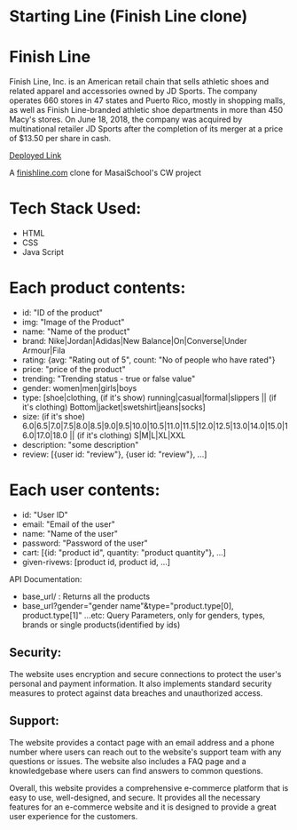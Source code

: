# Starting Line (Finish Line clone)

# Finish Line
Finish Line, Inc. is an American retail chain that sells athletic shoes and related apparel and accessories owned by JD Sports. The company operates 660 stores in 47 states and Puerto Rico, mostly in shopping malls, as well as Finish Line-branded athletic shoe departments in more than 450 Macy's stores. On June 18, 2018, the company was acquired by multinational retailer JD Sports after the completion of its merger at a price of $13.50 per share in cash.

[Deployed Link](https://stirring-griffin-705e95.netlify.app/)

A [finishline.com](https:www.finishline.com) clone for MasaiSchool's CW project

# Tech Stack Used:
* HTML
* CSS
* Java Script

# Each product contents:

* id: "ID of the product"
* img: "Image of the Product"
* name: "Name of the product"
* brand: Nike|Jordan|Adidas|New Balance|On|Converse|Under Armour|Fila
* rating: {avg: "Rating out of 5", count: "No of people who have rated"}
* price: "price of the product"
* trending: "Trending status - true or false value"
* gender: women|men|girls|boys
* type: [shoe|clothing, (if it's show) running|casual|formal|slippers || (if it's clothing) Bottom|jacket|swetshirt|jeans|socks]
* size: (if it's shoe) 6.0|6.5|7.0|7.5|8.0|8.5|9.0|9.5|10.0|10.5|11.0|11.5|12.0|12.5|13.0|14.0|15.0|16.0|17.0|18.0 || (if it's clothing) S|M|L|XL|XXL
* description: "some description"
* review: [{user id: "review"}, {user id: "review"}, ...]

# Each user contents:

* id: "User ID"
* email: "Email of the user"
* name: "Name of the user"
* password: "Password of the user"
* cart: [{id: "product id", quantity: "product quantity"}, ...]
* given-rivews: [product id, product id, ...]

API Documentation:

* base_url/ : Returns all the products
* base_url?gender="gender name"&type="product.type[0], product.type[1]" ...etc: Query Parameters, only for genders, types,  brands or single products(identified by ids)

## Security: 
The website uses encryption and secure connections to protect the user's personal and payment information. It also implements standard security measures to protect against data breaches and unauthorized access.

## Support: 
The website provides a contact page with an email address and a phone number where users can reach out to the website's support team with any questions or issues. The website also includes a FAQ page and a knowledgebase where users can find answers to common questions.

Overall, this website provides a comprehensive e-commerce platform that is easy to use, well-designed, and secure. It provides all the necessary features for an e-commerce website and it is designed to provide a great user experience for the customers.
